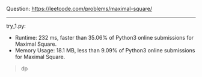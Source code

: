 Question: https://leetcode.com/problems/maximal-square/

---

try_1.py:
* Runtime: 232 ms, faster than 35.06% of Python3 online submissions for Maximal Square.
* Memory Usage: 18.1 MB, less than 9.09% of Python3 online submissions for Maximal Square.

> dp
